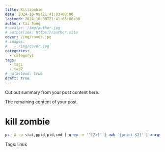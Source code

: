 ```yaml
---
title: Killzombie
date: 2024-10-09T21:41:03+08:00
lastmod: 2024-10-09T21:41:03+08:00
author: Cai Song
# avatar: /img/author.jpg
# authorlink: https://author.site
cover: /img/cover.jpg
# images:
#   - /img/cover.jpg
categories:
  - category1
tags:
  - tag1
  - tag2
# nolastmod: true
draft: true
---
```


Cut out summary from your post content here.

<!--more-->

The remaining content of your post.
# kill zombie

```bash
ps -A -o stat,ppid,pid,cmd | grep -e '^[Zz]' | awk '{print $2}' | xargs kill -9
```

Tags:
  linux